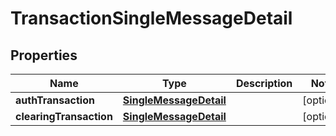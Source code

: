 

# TransactionSingleMessageDetail

## Properties

Name | Type | Description | Notes
------------ | ------------- | ------------- | -------------
**authTransaction** | [**SingleMessageDetail**](SingleMessageDetail.md) |  |  [optional]
**clearingTransaction** | [**SingleMessageDetail**](SingleMessageDetail.md) |  |  [optional]



